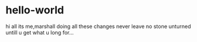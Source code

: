 # hello-world
hi all
its me,marshall doing all these changes
never leave no stone unturned untill u get what u long for...
